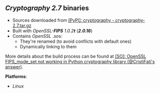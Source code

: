 *Cryptography 2.7* binaries
---------------------------

- Sources downloaded from [[PyPI]: cryptography - cryptography-2.7.tar.gz](https://files.pythonhosted.org/packages/c2/95/f43d02315f4ec074219c6e3124a87eba1d2d12196c2767fadfdc07a83884/cryptography-2.7.tar.gz)
- Built with *OpenSSL-**FIPS** 1.0.2**t*** (***2.0.16***)
- Contains *OpenSSL* *.so*s:
    - They're renamed (to avoid conflicts with default ones)
    - Dynamically linking to them

More details about the build process can be found at [[SO]: OpenSSL FIPS\_mode\_set not working in Python cryptography library (@CristiFati's answer)](https://stackoverflow.com/a/58311407/4788546).

**Platforms**:
- *Linux*

